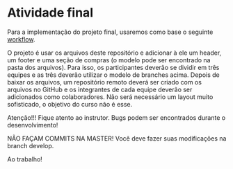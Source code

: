 ﻿# Atividade final
Para a implementação do projeto final, usaremos como base o seguinte [workflow](https://nvie.com/files/Git-branching-model.pdf).

O projeto é usar os arquivos deste repositório e adicionar à ele um header, um footer e uma seção de compras (o modelo pode ser encontrado na pasta dos arquivos). Para isso, os participantes deverão se dividir em três equipes e as três deverão utilizar o modelo de branches acima. Depois de baixar os arquivos, um repositório remoto deverá ser criado com os arquivos no GitHub e os integrantes de cada equipe deverão ser adicionados como colaboradores. Não será necessário um layout muito sofisticado, o objetivo do curso não é esse. 

Atenção!!! Fique atento ao instrutor. Bugs podem ser encontrados durante o desenvolvimento! 

NÃO FAÇAM COMMITS NA MASTER! Você deve fazer suas modificações na branch develop.

Ao trabalho!

